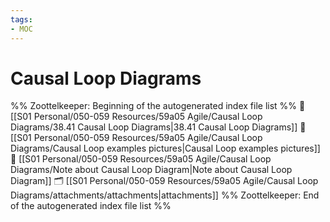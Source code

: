 ```yaml
---
tags: 
- MOC
---
```

# Causal Loop Diagrams



%% Zoottelkeeper: Beginning of the autogenerated index file list  %%
📄 [[S01 Personal/050-059 Resources/59a05 Agile/Causal Loop Diagrams/38.41 Causal Loop Diagrams|38.41 Causal Loop Diagrams]]
📄 [[S01 Personal/050-059 Resources/59a05 Agile/Causal Loop Diagrams/Causal Loop examples pictures|Causal Loop examples pictures]]
📄 [[S01 Personal/050-059 Resources/59a05 Agile/Causal Loop Diagrams/Note about Causal Loop Diagram|Note about Causal Loop Diagram]]
🗂️ [[S01 Personal/050-059 Resources/59a05 Agile/Causal Loop Diagrams/attachments/attachments|attachments]]
%% Zoottelkeeper: End of the autogenerated index file list  %%

